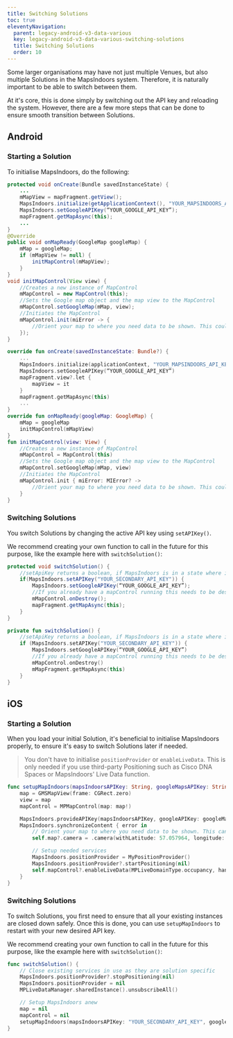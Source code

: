 ```yaml
---
title: Switching Solutions
toc: true
eleventyNavigation:
  parent: legacy-android-v3-data-various
  key: legacy-android-v3-data-various-switching-solutions
  title: Switching Solutions
  order: 10
---
```


Some larger organisations may have not just multiple Venues, but also multiple Solutions in the MapsIndoors system. Therefore, it is naturally important to be able to switch between them.

At it's core, this is done simply by switching out the API key and reloading the system. However, there are a few more steps that can be done to ensure smooth transition between Solutions.

## Android

### Starting a Solution

To initialise MapsIndoors, do the following:

<mi-tabs>
<mi-tab label="Java" tab-for="android-java"></mi-tab>
<mi-tab label="Kotlin" tab-for="android-kotlin"></mi-tab>
<mi-tab-panel id="android-java">

```java
protected void onCreate(Bundle savedInstanceState) {
    ...
    mMapView = mapFragment.getView();
    MapsIndoors.initialize(getApplicationContext(), "YOUR_MAPSINDOORS_API_KEY");
    MapsIndoors.setGoogleAPIKey(“YOUR_GOOGLE_API_KEY”);
    mapFragment.getMapAsync(this);
    ...
}
@Override
public void onMapReady(GoogleMap googleMap) {
    mMap = googleMap;
    if (mMapView != null) {
        initMapControl(mMapView);
    }
}
void initMapControl(View view) {
    //Creates a new instance of MapControl
    mMapControl = new MapControl(this);
    //Sets the Google map object and the map view to the MapControl
    mMapControl.setGoogleMap(mMap, view);
    //Initiates the MapControl
    mMapControl.init(miError -> {
        //Orient your map to where you need data to be shown. This could be done by getting the default venue through MapsIndoors and panning the camera there
    });
}
```

</mi-tab-panel>
<mi-tab-panel id="android-kotlin">

```kotlin
override fun onCreate(savedInstanceState: Bundle?) {
    ...
    MapsIndoors.initialize(applicationContext, "YOUR_MAPSINDOORS_API_KEY")
    MapsIndoors.setGoogleAPIKey(“YOUR_GOOGLE_API_KEY”)
    mapFragment.view?.let {
        mapView = it
    }
    mapFragment.getMapAsync(this)
    ...
}
override fun onMapReady(googleMap: GoogleMap) {
    mMap = googleMap
    initMapControl(mMapView)
}
fun initMapControl(view: View) {
    //Creates a new instance of MapControl
    mMapControl = MapControl(this)
    //Sets the Google map object and the map view to the MapControl
    mMapControl.setGoogleMap(mMap, view)
    //Initiates the MapControl
    mMapControl.init { miError: MIError? ->
        //Orient your map to where you need data to be shown. This could be done by getting the default venue through MapsIndoors and panning the camera there
    }
}
```

</mi-tabs>

### Switching Solutions

You switch Solutions by changing the active API key using `setAPIKey()`.

We recommend creating your own function to call in the future for this purpose, like the example here with `switchSolution()`:

<mi-tabs>
<mi-tab label="Java" tab-for="android-java"></mi-tab>
<mi-tab label="Kotlin" tab-for="android-kotlin"></mi-tab>
<mi-tab-panel id="android-java">

```java
protected void switchSolution() {
    //setApiKey returns a boolean, if MapsIndoors is in a state where it is possible to call setApiKey. This does not validate your api key.
    if(MapsIndoors.setAPIKey("YOUR_SECONDARY_API_KEY")) {
        MapsIndoors.setGoogleAPIKey(“YOUR_GOOGLE_API_KEY”);
        //If you already have a mapControl running this needs to be destroyed
        mMapControl.onDestroy();
        mapFragment.getMapAsync(this);  
    }
}
```

</mi-tab-panel>
<mi-tab-panel id="android-kotlin">

```kotlin
private fun switchSolution() {
    //setApiKey returns a boolean, if MapsIndoors is in a state where it is possible to call setApiKey. This does not validate your api key.
    if (MapsIndoors.setAPIKey("YOUR_SECONDARY_API_KEY")) {
        MapsIndoors.setGoogleAPIKey(“YOUR_GOOGLE_API_KEY”)
        //If you already have a mapControl running this needs to be destroyed
        mMapControl.onDestroy()
        mMapFragment.getMapAsync(this)
    }
}
```

</mi-tab-panel>
</mi-tabs>

## iOS

### Starting a Solution

When you load your initial Solution, it's beneficial to initialise MapsIndoors properly, to ensure it's easy to switch Solutions later if needed.

> You don't have to initialise `positionProvider` or `enableLiveData`. This is only needed if you use third-party Positioning such as Cisco DNA Spaces or MapsIndoors' Live Data function.

```swift
func setupMapIndoors(mapsIndoorsAPIKey: String, googleMapsAPIKey: String) {
    map = GMSMapView(frame: CGRect.zero)
    view = map
    mapControl = MPMapControl(map: map!)

    MapsIndoors.provideAPIKey(mapsIndoorsAPIKey, googleAPIKey: googleMapsAPIKey)
    MapsIndoors.synchronizeContent { error in
        // Orient your map to where you need data to be shown. This can e.g. be done by pointing the camera to a specific location or getting the default venue through MapsIndoors and panning the camera there
        self.map?.camera = .camera(withLatitude: 57.057964, longitude: 9.9504112, zoom: 20)

        // Setup needed services
        MapsIndoors.positionProvider = MyPositionProvider()
        MapsIndoors.positionProvider?.startPositioning(nil)
        self.mapControl?.enableLiveData(MPLiveDomainType.occupancy, handler: self)
    }
}
```

### Switching Solutions

To switch Solutions, you first need to ensure that all your existing instances are closed down safely. Once this is done, you can use `setupMapIndoors` to restart with your new desired API key.

We recommend creating your own function to call in the future for this purpose, like the example here with `switchSolution()`:

```swift
func switchSolution() {
    // Close existing services in use as they are solution specific
    MapsIndoors.positionProvider?.stopPositioning(nil)
    MapsIndoors.positionProvider = nil
    MPLiveDataManager.sharedInstance().unsubscribeAll()

    // Setup MapsIndoors anew
    map = nil
    mapControl = nil
    setupMapIndoors(mapsIndoorsAPIKey: "YOUR_SECONDARY_API_KEY", googleMapsAPIKey: "YOUR_GOOGLE_API_KEY")
}
```
